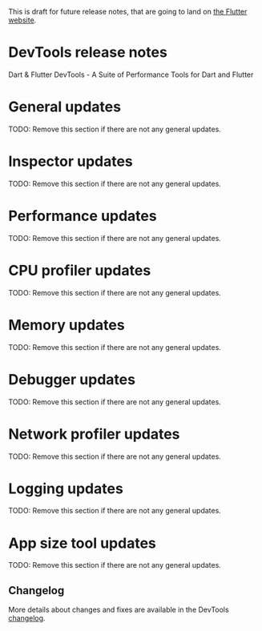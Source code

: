 This is draft for future release notes, that are going to land on
[the Flutter website](https://docs.flutter.dev/development/tools/devtools/release-notes).

# DevTools <number> release notes

Dart & Flutter DevTools - A Suite of Performance Tools for Dart and Flutter

# General updates
TODO: Remove this section if there are not any general updates.

# Inspector updates
TODO: Remove this section if there are not any general updates.

# Performance updates
TODO: Remove this section if there are not any general updates.

# CPU profiler updates
TODO: Remove this section if there are not any general updates.

# Memory updates
TODO: Remove this section if there are not any general updates.

# Debugger updates
TODO: Remove this section if there are not any general updates.

# Network profiler updates
TODO: Remove this section if there are not any general updates.

# Logging updates
TODO: Remove this section if there are not any general updates.

# App size tool updates
TODO: Remove this section if there are not any general updates.

## Changelog
More details about changes and fixes are available in the DevTools
[changelog](https://github.com/flutter/devtools/blob/master/CHANGELOG.md).
